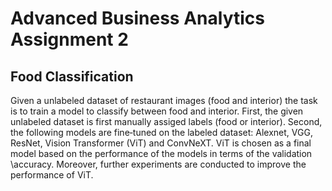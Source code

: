 # Advanced Business Analytics Assignment 2
## Food Classification

Given a unlabeled dataset of restaurant images 
(food and interior) the task is to train a model
to classify between food and interior. 
First, the given unlabeled dataset is first
manually assiged labels (food or interior).
Second, the following models are fine‐tuned on the 
labeled dataset: Alexnet, VGG, ResNet,
Vision Transformer (ViT) and ConvNeXT.
ViT is chosen as a final model based on the
performance of the models in terms of the validation 
\accuracy. Moreover, further experiments are conducted
to improve the performance of ViT.